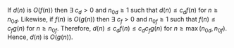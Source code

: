 If $d(n)$ is $O(f(n))$ then $\exists$ $c_d > 0$ and $n_{0d} \geq 1$ such that $d(n) \leq c_df(n)$ for $n \geq n_{0d}$.
Likewise, if $f(n)$ is $O(g(n))$ then $\exists$ $c_f > 0$ and $n_{0f} \geq 1$ such that $f(n) \leq c_fg(n)$ for
$n \geq n_{0f}$. Therefore, $d(n) \leq c_df(n) \leq c_d c_f g(n)$ for $n \geq \max(n_{0d},n_{0f})$.
Hence, $d(n)$ is $O(g(n))$.
